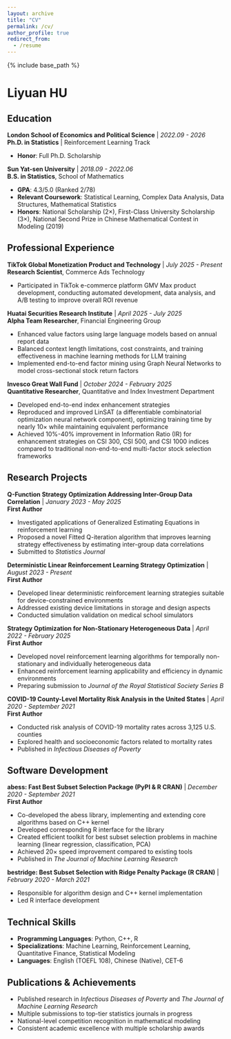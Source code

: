 ```yaml
---
layout: archive
title: "CV"
permalink: /cv/
author_profile: true
redirect_from:
  - /resume
---
```


{% include base_path %}

# Liyuan HU

## Education

**London School of Economics and Political Science** | *2022.09 - 2026*  
**Ph.D. in Statistics** | Reinforcement Learning Track  
- **Honor**: Full Ph.D. Scholarship

**Sun Yat-sen University** | *2018.09 - 2022.06*  
**B.S. in Statistics**, School of Mathematics  
- **GPA**: 4.3/5.0 (Ranked 2/78)
- **Relevant Coursework**: Statistical Learning, Complex Data Analysis, Data Structures, Mathematical Statistics
- **Honors**: National Scholarship (2×), First-Class University Scholarship (3×), National Second Prize in Chinese Mathematical Contest in Modeling (2019)

## Professional Experience

**TikTok Global Monetization Product and Technology** | *July 2025 - Present*  
**Research Scientist**, Commerce Ads Technology 
- Participated in TikTok e-commerce platform GMV Max product development, conducting automated development, data analysis, and A/B testing to improve overall ROI revenue

**Huatai Securities Research Institute** | *April 2025 - July 2025*  
**Alpha Team Researcher**, Financial Engineering Group
- Enhanced value factors using large language models based on annual report data
- Balanced context length limitations, cost constraints, and training effectiveness in machine learning methods for LLM training
- Implemented end-to-end factor mining using Graph Neural Networks to model cross-sectional stock return factors

**Invesco Great Wall Fund** | *October 2024 - February 2025*  
**Quantitative Researcher**, Quantitative and Index Investment Department
- Developed end-to-end index enhancement strategies
- Reproduced and improved LinSAT (a differentiable combinatorial optimization neural network component), optimizing training time by nearly 10× while maintaining equivalent performance
- Achieved 10%-40% improvement in Information Ratio (IR) for enhancement strategies on CSI 300, CSI 500, and CSI 1000 indices compared to traditional non-end-to-end multi-factor stock selection frameworks

## Research Projects

**Q-Function Strategy Optimization Addressing Inter-Group Data Correlation** | *January 2023 - May 2025*  
**First Author**
- Investigated applications of Generalized Estimating Equations in reinforcement learning
- Proposed a novel Fitted Q-iteration algorithm that improves learning strategy effectiveness by estimating inter-group data correlations
- Submitted to *Statistics Journal*

**Deterministic Linear Reinforcement Learning Strategy Optimization** | *August 2023 - Present*  
**First Author**
- Developed linear deterministic reinforcement learning strategies suitable for device-constrained environments
- Addressed existing device limitations in storage and design aspects
- Conducted simulation validation on medical school simulators

**Strategy Optimization for Non-Stationary Heterogeneous Data** | *April 2022 - February 2025*  
**First Author**
- Developed novel reinforcement learning algorithms for temporally non-stationary and individually heterogeneous data
- Enhanced reinforcement learning applicability and efficiency in dynamic environments
- Preparing submission to *Journal of the Royal Statistical Society Series B*

**COVID-19 County-Level Mortality Risk Analysis in the United States** | *April 2020 - September 2021*  
**First Author**
- Conducted risk analysis of COVID-19 mortality rates across 3,125 U.S. counties
- Explored health and socioeconomic factors related to mortality rates
- Published in *Infectious Diseases of Poverty*

## Software Development

**abess: Fast Best Subset Selection Package (PyPI & R CRAN)** | *December 2020 - September 2021*  
**First Author**
- Co-developed the abess library, implementing and extending core algorithms based on C++ kernel
- Developed corresponding R interface for the library
- Created efficient toolkit for best subset selection problems in machine learning (linear regression, classification, PCA)
- Achieved 20× speed improvement compared to existing tools
- Published in *The Journal of Machine Learning Research*

**bestridge: Best Subset Selection with Ridge Penalty Package (R CRAN)** | *February 2020 - March 2021*
- Responsible for algorithm design and C++ kernel implementation
- Led R interface development

## Technical Skills

- **Programming Languages**: Python, C++, R
- **Specializations**: Machine Learning, Reinforcement Learning, Quantitative Finance, Statistical Modeling
- **Languages**: English (TOEFL 108), Chinese (Native), CET-6

## Publications & Achievements

- Published research in *Infectious Diseases of Poverty* and *The Journal of Machine Learning Research*
- Multiple submissions to top-tier statistics journals in progress
- National-level competition recognition in mathematical modeling
- Consistent academic excellence with multiple scholarship awards

